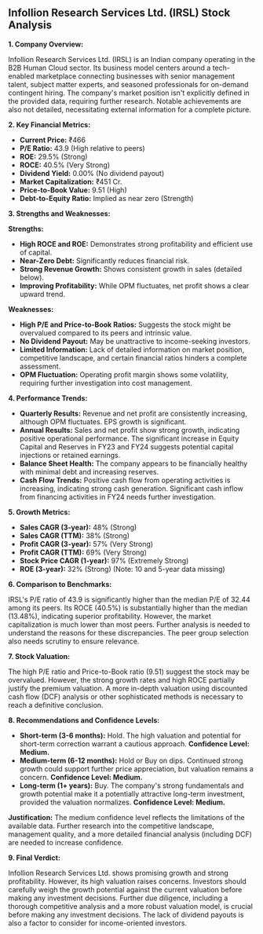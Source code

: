 ## Infollion Research Services Ltd. (IRSL) Stock Analysis

**1. Company Overview:**

Infollion Research Services Ltd. (IRSL) is an Indian company operating in the B2B Human Cloud sector.  Its business model centers around a tech-enabled marketplace connecting businesses with senior management talent, subject matter experts, and seasoned professionals for on-demand contingent hiring.  The company's market position isn't explicitly defined in the provided data, requiring further research.  Notable achievements are also not detailed, necessitating external information for a complete picture.

**2. Key Financial Metrics:**

* **Current Price:** ₹466
* **P/E Ratio:** 43.9 (High relative to peers)
* **ROE:** 29.5% (Strong)
* **ROCE:** 40.5% (Very Strong)
* **Dividend Yield:** 0.00% (No dividend payout)
* **Market Capitalization:** ₹451 Cr.
* **Price-to-Book Value:** 9.51 (High)
* **Debt-to-Equity Ratio:** Implied as near zero (Strength)


**3. Strengths and Weaknesses:**

**Strengths:**

* **High ROCE and ROE:**  Demonstrates strong profitability and efficient use of capital.
* **Near-Zero Debt:**  Significantly reduces financial risk.
* **Strong Revenue Growth:**  Shows consistent growth in sales (detailed below).
* **Improving Profitability:** While OPM fluctuates, net profit shows a clear upward trend.


**Weaknesses:**

* **High P/E and Price-to-Book Ratios:** Suggests the stock might be overvalued compared to its peers and intrinsic value.
* **No Dividend Payout:**  May be unattractive to income-seeking investors.
* **Limited Information:**  Lack of detailed information on market position, competitive landscape, and certain financial ratios hinders a complete assessment.
* **OPM Fluctuation:** Operating profit margin shows some volatility, requiring further investigation into cost management.


**4. Performance Trends:**

* **Quarterly Results:** Revenue and net profit are consistently increasing, although OPM fluctuates.  EPS growth is significant.
* **Annual Results:**  Sales and net profit show strong growth, indicating positive operational performance.  The significant increase in Equity Capital and Reserves in FY23 and FY24 suggests potential capital injections or retained earnings.
* **Balance Sheet Health:** The company appears to be financially healthy with minimal debt and increasing reserves.
* **Cash Flow Trends:** Positive cash flow from operating activities is increasing, indicating strong cash generation.  Significant cash inflow from financing activities in FY24 needs further investigation.

**5. Growth Metrics:**

* **Sales CAGR (3-year):** 48% (Strong)
* **Sales CAGR (TTM):** 38% (Strong)
* **Profit CAGR (3-year):** 57% (Very Strong)
* **Profit CAGR (TTM):** 69% (Very Strong)
* **Stock Price CAGR (1-year):** 97% (Extremely Strong)
* **ROE (3-year):** 32% (Strong)  (Note: 10 and 5-year data missing)


**6. Comparison to Benchmarks:**

IRSL's P/E ratio of 43.9 is significantly higher than the median P/E of 32.44 among its peers.  Its ROCE (40.5%) is substantially higher than the median (13.48%), indicating superior profitability.  However, the market capitalization is much lower than most peers.  Further analysis is needed to understand the reasons for these discrepancies.  The peer group selection also needs scrutiny to ensure relevance.

**7. Stock Valuation:**

The high P/E ratio and Price-to-Book ratio (9.51) suggest the stock may be overvalued.  However, the strong growth rates and high ROCE partially justify the premium valuation.  A more in-depth valuation using discounted cash flow (DCF) analysis or other sophisticated methods is necessary to reach a definitive conclusion.

**8. Recommendations and Confidence Levels:**

* **Short-term (3-6 months):** Hold.  The high valuation and potential for short-term correction warrant a cautious approach.  **Confidence Level: Medium.**
* **Medium-term (6-12 months):**  Hold or Buy on dips.  Continued strong growth could support further price appreciation, but valuation remains a concern.  **Confidence Level: Medium.**
* **Long-term (1+ years):** Buy.  The company's strong fundamentals and growth potential make it a potentially attractive long-term investment, provided the valuation normalizes.  **Confidence Level: Medium.**

**Justification:** The medium confidence level reflects the limitations of the available data.  Further research into the competitive landscape, management quality, and a more detailed financial analysis (including DCF) are needed to increase confidence.

**9. Final Verdict:**

Infollion Research Services Ltd. shows promising growth and strong profitability. However, its high valuation raises concerns.  Investors should carefully weigh the growth potential against the current valuation before making any investment decisions.  Further due diligence, including a thorough competitive analysis and a more robust valuation model, is crucial before making any investment decisions.  The lack of dividend payouts is also a factor to consider for income-oriented investors.
